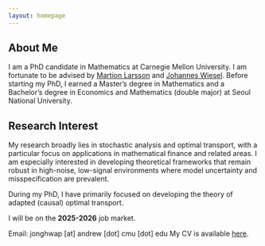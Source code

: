 ```yaml
---
layout: homepage
---
```


## About Me

I am a PhD candidate in Mathematics at Carnegie Mellon University. I am fortunate to be advised by [Martion Larsson](https://sites.google.com/view/martin-larsson) and [Johannes Wiesel](https://sites.google.com/view/johannes-wiesel). Before starting my PhD, I earned a Master’s degree in Mathematics and a Bachelor’s degree in Economics and Mathematics (double major) at Seoul National University.

## Research Interest

My research broadly lies in stochastic analysis and optimal transport, with a particular focus on applications in mathematical finance and related areas. I am especially interested in developing theoretical frameworks that remain robust in high-noise, low-signal environments where model uncertainty and misspecification are prevalent. 

During my PhD, I have primarily focused on developing the theory of adapted (causal) optimal transport. 

I will be on the **2025-2026** job market.

Email: jonghwap [at] andrew [dot] cmu [dot] edu
My CV is available [here](./assets/files/CV_JonghwaPark.pdf).
